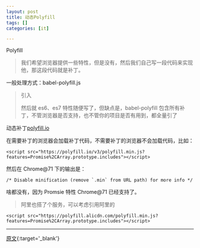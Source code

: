 ```yaml
---
layout: post
title: 动态Polyfill
tags: []
categories: [it]

---
```


Polyfill

> 我们希望浏览器提供一些特性，但是没有，然后我们自己写一段代码来实现他，那这段代码就是补丁。

一般处理方式：babel-polyfill.js

> 引入
> <script src="https://cdnjs.cloudflare.com/ajax/libs/babel-polyfill/7.2.5/polyfill.js"></script>
> 然后就 es6、es7 特性随便写了，但缺点是，babel-polyfill 包含所有补丁，不管浏览器是否支持，也不管你的项目是否有用到，都全量引了

动态补丁[polyfill.io](https://polyfill.io/v3/url-builder/)

在需要补丁的浏览器会加载补丁代码，不需要补丁的浏览器不会加载代码，比如：


```
<script src="https://polyfill.io/v3/polyfill.min.js?features=Promise%2CArray.prototype.includes"></script>
```

然后在 Chrome@71 下的输出是：

```
/* Disable minification (remove `.min` from URL path) for more info */
```

啥都没有，因为 Promsie 特性 Chrome@71 已经支持了。

> 阿里也搭了个服务，可以考虑引用阿里的

```
<script src="https://polyfill.alicdn.com/polyfill.min.js?features=Promise%2CArray.prototype.includes"></script>
```

---

[原文](https://www.jianshu.com/p/7519d0803c9d){:target='_blank'}
